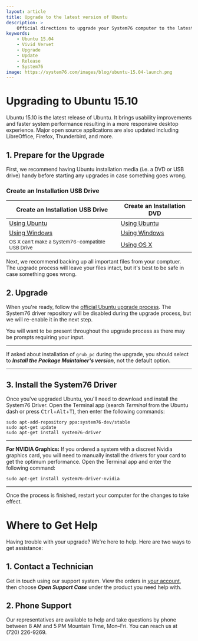 ```yaml
---
layout: article
title: Upgrade to the latest version of Ubuntu
description: >
    Official directions to upgrade your System76 computer to the latest version of Ubuntu.
keywords:
    - Ubuntu 15.04
    - Vivid Vervet
    - Upgrade
    - Update
    - Release
    - System76
image: https://system76.com/images/blog/ubuntu-15.04-launch.png
---
```


# Upgrading to Ubuntu 15.10

Ubuntu 15.10 is the latest release of Ubuntu. It brings usability improvements and faster system performance resulting in a more responsive desktop experience. Major open source applications are also updated including LibreOffice, Firefox, Thunderbird, and more.

## 1. Prepare for the Upgrade

First, we recommend having Ubuntu installation media (i.e. a DVD or USB drive) handy before starting any upgrades in case something goes wrong.

### Create an Installation USB Drive

Create an Installation USB Drive  | Create an Installation DVD
--------------------------------- | ---------------------------
[Using Ubuntu](http://www.ubuntu.com/download/desktop/create-a-usb-stick-on-ubuntu) | [Using Ubuntu](http://www.ubuntu.com/download/desktop/burn-a-dvd-on-ubuntu)
[Using Windows](http://www.ubuntu.com/download/desktop/create-a-usb-stick-on-windows) | [Using Windows](http://www.ubuntu.com/download/desktop/burn-a-dvd-on-windows)
<small>OS X can't make a System76-compatible USB Drive</small>| [Using OS X](http://www.ubuntu.com/download/desktop/burn-a-dvd-on-mac-osx)

Next, we recommend backing up all important files from your comptuer. The upgrade process will leave your files intact, but it's best to be safe in case something goes wrong.

## 2. Upgrade

When you're ready, follow the [official Ubuntu upgrade process](http://www.ubuntu.com/download/desktop/upgrade). The System76 driver repository will be disabled during the upgrade process, but we will re-enable it in the next step.

You will want to be present throughout the upgrade process as there may be prompts requiring your input.

---

If asked about installation of `grub_pc` during the upgrade, you should select to **_Install the Package Maintainer's version_**, not the default option.

---

## 3. Install the System76 Driver

Once you've upgraded Ubuntu, you'll need to download and install the System76 Driver. Open the Terminal app (search _Terminal_ from the Ubuntu dash or press <kbd>Ctrl</kbd>+<kbd>Alt</kbd>+<kbd>T</kbd>), then enter the following commands:

    sudo apt-add-repository ppa:system76-dev/stable
    sudo apt-get update
    sudo apt-get install system76-driver

---

**For NVIDIA Graphics:** If you ordered a system with a discreet Nvidia graphics card, you will need to manually install the drivers for your card to get the optimum performance. Open the Terminal app and enter the following command:

    sudo apt-get install system76-driver-nvidia

---

Once the process is finished, restart your computer for the changes to take effect.

# Where to Get Help

Having trouble with your upgrade? We're here to help. Here are two ways to get assistance:

## 1. Contact a Technician

Get in touch using our support system. View the orders in [your account](https://system76.com/my-account/orders), then choose **_Open Support Case_** under the product you need help with.

## 2. Phone Support

Our representatives are available to help and take questions by phone between 8 AM and 5 PM Mountain Time, Mon–Fri. You can reach us at (720) 226-9269.
